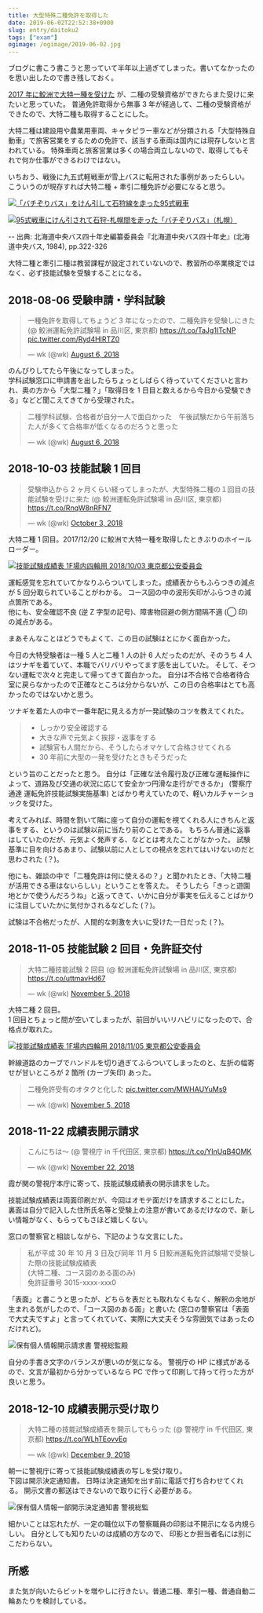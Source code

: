 ```yaml
---
title: 大型特殊二種免許を取得した
date: 2019-06-02T22:52:38+0900
slug: entry/daitoku2
tags: ["exam"]
ogimage: /ogimage/2019-06-02.jpg
---
```


ブログに書こう書こうと思っていて半年以上過ぎてしまった。書いてなかったのを思い出したので書き残しておく。  

[2017 年に鮫洲で大特一種を受けた](/entry/daitoku-samezu/) が、二種の受験資格ができたらまた受けに来たいと思っていた。
普通免許取得から無事 3 年が経過して、二種の受験資格ができたので、大特二種も取得することにした。  

大特二種は建設用や農業用車両、キャタピラー車などが分類される「大型特殊自動車」で旅客営業をするための免許で、該当する車両は国内には現存しないと言われている。
特殊車両と旅客営業は多くの場合両立しないので、取得してもそれで何か仕事ができるわけではない。  

いちおう、戦後に九五式軽戦車が雪上バスに転用された事例があったらしい。
こういうのが現存すれば大特二種 + 牽引二種免許が必要になると思う。

[![「バチぞりバス」をけん引して石狩線を走った95式戦車](./95tank.jpg)](./95tank.jpg)

[![95式戦車にけん引されて石狩-札幌間を走った「バチぞりバス」（札幌）](./sori.jpg)](./sori.jpg)

-- 出典: 北海道中央バス四十年史編纂委員会『北海道中央バス四十年史』(北海道中央バス, 1984), pp.322-326

大特二種と牽引二種は教習課程が設定されていないので、教習所の卒業検定ではなく、必ず技能試験を受験することになる。

## 2018-08-06 受験申請・学科試験

<blockquote class="twitter-tweet" data-lang="en"><p lang="ja" dir="ltr">一種免許を取得してちょうど 3 年になったので、二種免許を受験しにきた (@ 鮫洲運転免許試験場 in 品川区, 東京都) <a href="https://t.co/TaJg1ITcNP">https://t.co/TaJg1ITcNP</a> <a href="https://t.co/Ryd4HIRTZ0">pic.twitter.com/Ryd4HIRTZ0</a></p>&mdash; wk (@wk) <a href="https://twitter.com/wk/status/1026298477083418624?ref_src=twsrc%5Etfw">August 6, 2018</a></blockquote>

のんびりしてたら午後になってしまった。  
学科試験窓口に申請書を出したらちょっとしばらく待っていてくださいと言われ、奥の方から「大型二種？」「取得日を 1 日目と数えるから今日から受験できる」などど聞こえてきてから受理された。  

<blockquote class="twitter-tweet" data-lang="en"><p lang="ja" dir="ltr">二種学科試験、合格者が自分一人で面白かった　午後試験だから午前落ちた人が多くて合格率が低くなるのだろうと思った</p>&mdash; wk (@wk) <a href="https://twitter.com/wk/status/1026344905503694848?ref_src=twsrc%5Etfw">August 6, 2018</a></blockquote>

## 2018-10-03 技能試験 1 回目

<blockquote class="twitter-tweet" data-cards="hidden" data-lang="en"><p lang="ja" dir="ltr">受験申込から 2 ヶ月くらい経ってしまったが、大型特殊二種の１回目の技能試験を受けに来た (@ 鮫洲運転免許試験場 in 品川区, 東京都) <a href="https://t.co/RnqW8nRFN7">https://t.co/RnqW8nRFN7</a></p>&mdash; wk (@wk) <a href="https://twitter.com/wk/status/1047332237723750405?ref_src=twsrc%5Etfw">October 3, 2018</a></blockquote>

大特二種 1 回目。2017/12/20 に鮫洲で大特一種を取得したときぶりのホイールローダー。  

[![技能試験成績表 1F場内四輪用 2018/10/03 東京都公安委員会](./0828_002.PNG)](./0828_002.PNG)

運転感覚を忘れていてかなりふらついてしまった。成績表からもふらつきの減点が 5 回分取られていることがわかる。
コース図の中の波形矢印がふらつきの減点箇所である。  
他にも、安全確認不良 (逆 Z 字型の記号)、障害物回避の側方間隔不適 (◯ 印) の減点がある。

まあそんなことはどうでもよくて、この日の試験はとにかく面白かった。

今日の大特受験者は一種 5 人と二種 1 人の計 6 人だったのだが、そのうち 4 人はツナギを着ていて、本職でバリバリやってます感を出していた。
そして、そつない運転で次々と完走して帰ってきて面白かった。
自分は不合格で合格者待合室に戻らなかったので正確なところは分からないが、この日の合格率はとても高かったのではないかと思う。

ツナギを着た人の中で一番年配に見える方が一発試験のコツを教えてくれた。

> - しっかり安全確認する
> - 大きな声で元気よく挨拶・返事をする
> - 試験官も人間だから、そうしたらオマケして合格させてくれる
> - 30 年前に大型の一発を受けたときもそうだった

という旨のことだったと思う。
自分は「正確な法令履行及び正確な運転操作によって、道路及び交通の状況に応じて安全かつ円滑な走行ができるか」
(警察庁通達 運転免許技能試験実施基準) とばかり考えていたので、軽いカルチャーショックを受けた。

考えてみれば、時間を割いて隣に座って自分の運転を視てくれる人にきちんと返事をする、というのは試験以前に当たり前のことである。
もちろん普通に返事はしていたのだが、元気よく発声する、などとは考えたことがなかった。
試験基準に目を向けるあまり、試験以前に人としての視点を忘れてはいけないのだと思わされた (？)。

他にも、雑談の中で「二種免許は何に使えるの？」と聞かれたとき、「大特二種が活用できる車はないらしい」ということを答えた。
そうしたら「きっと遊園地とかで使うんだろうね」と返ってきて、いかに自分が事実を伝えることばかりに注目していたかに気付かされるなどした (？)。

試験は不合格だったが、人間的な刺激を大いに受けた一日だった (？)。

## 2018-11-05 技能試験 2 回目・免許証交付

<blockquote class="twitter-tweet" data-lang="en"><p lang="ja" dir="ltr">大特二種技能試験 2 回目 (@ 鮫洲運転免許試験場 in 品川区, 東京都) <a href="https://t.co/uttmavHd67">https://t.co/uttmavHd67</a></p>&mdash; wk (@wk) <a href="https://twitter.com/wk/status/1059239196085440513?ref_src=twsrc%5Etfw">November 5, 2018</a></blockquote>

大特二種 2 回目。  
1 回目とちょっと間が空いてしまったが、前回がいいリハビリになったので、合格点が取れた。

[![技能試験成績表 1F場内四輪用 2018/11/05 東京都公安委員会](./0828_001.PNG)](./0828_001.PNG)

幹線道路のカーブでハンドルを切り過ぎてふらついてしまったのと、左折の幅寄せが甘いところが 2 箇所 (カーブ矢印) あった。

<blockquote class="twitter-tweet" data-lang="en"><p lang="ja" dir="ltr">二種免許受有のオタクと化した <a href="https://t.co/MWHAUYuMs9">pic.twitter.com/MWHAUYuMs9</a></p>&mdash; wk (@wk) <a href="https://twitter.com/wk/status/1059267102211682305?ref_src=twsrc%5Etfw">November 5, 2018</a></blockquote>

## 2018-11-22 成績表開示請求

<blockquote class="twitter-tweet"><p lang="ja" dir="ltr">こんにちは〜 (@ 警視庁 in 千代田区, 東京都) <a href="https://t.co/YInUqB4OMK">https://t.co/YInUqB4OMK</a></p>&mdash; wk (@wk) <a href="https://twitter.com/wk/status/1065422452736606208?ref_src=twsrc%5Etfw">November 22, 2018</a></blockquote>

霞が関の警視庁本庁に寄って、技能試験成績表の開示請求をした。  

技能試験成績表は両面印刷だが、今回はオモテ面だけを請求することにした。
裏面は自分で記入した住所氏名等と受験上の注意が書いてあるだけなので、新しい情報がなく、もらってもさほど嬉しくない。  

窓口の警察官と相談しながら、下記のような文言にした。

> 私が平成 30 年 10 月 3 日及び同年 11 月 5 日鮫洲運転免許試験場で受験した際の技能試験成績表  
\(大特二種、コース図のある面のみ\)  
免許証番号 3015-xxxx-xxx0

「表面」と書こうと思ったが、どちらを表だとも取れなくもなく、解釈の余地が生まれる気がしたので、「コース図のある面」と書いた
\(窓口の警察官は「表面で大丈夫ですよ」と言ってくれていて、実際に大丈夫そうな雰囲気ではあったのだけれど\)。

![保有個人情報開示請求書 警視総監殿](./2018-11-22.jpg)

自分の手書き文字のバランスが悪いのが気になる。
警視庁の HP に様式があるので、文言が最初から分かっているなら PC で作って印刷して持って行った方が良いと思う。

## 2018-12-10 成績表開示受け取り

<blockquote class="twitter-tweet"><p lang="ja" dir="ltr">大特二種の技能試験成績表を開示してもらった (@ 警視庁 in 千代田区, 東京都) <a href="https://t.co/WLhTEovvEq">https://t.co/WLhTEovvEq</a></p>&mdash; wk (@wk) <a href="https://twitter.com/wk/status/1071912381683564544?ref_src=twsrc%5Etfw">December 9, 2018</a></blockquote>

朝一に警視庁に寄って技能試験成績表の写しを受け取り。  
下図は開示決定通知書。
日時は決定通知を出す前に電話で打ち合わせてくれる。
開示文書の郵送はできないので取りに行く必要がある。

![保有個人情報一部開示決定通知書 警視総監](./2018-12-06.jpg)

細かいことは忘れたが、一定の職位以下の警察職員の印影は不開示になる内規らしい。
自分としても知りたいのは成績の方なので、 印影とか担当者名には別にこだわらない。

## 所感

また気が向いたらビットを増やしに行きたい。普通二種、牽引一種、普通自動二輪あたりを検討している。
